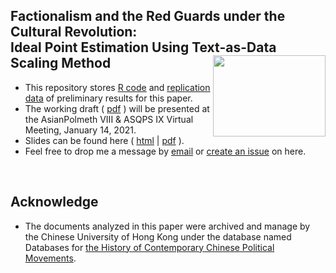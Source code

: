 
## Factionalism and the Red Guards under the Cultural Revolution: <br>Ideal Point Estimation Using Text-as-Data Scaling Method<img src="https://camo.githubusercontent.com/6e43207fb369aec307fed5b5baa5fa7fb72611c57b0579f555c764d40fcf9250/68747470733a2f2f7261772e6769746861636b2e636f6d2f796c31373132342f444d4153532f6d61737465722f6c6f676f2f45737365782e6a7067" width="180" height= "130" align="right" /> <br />  

- This repository stores [R code]() and [replication data]() of preliminary results for this paper. 
- The working draft ( [pdf](https://rawcdn.githack.com/yl17124/redgaurds/30e06860281ddbb8de2c99e929502744def8cf3a/paper/Factionalism_and_the_Red_Guards.pdf) ) will be presented at the AsianPolmeth VIII & ASQPS IX Virtual Meeting, January 14, 2021.
- Slides can be found here ( [html](https://rawcdn.githack.com/yl17124/redgaurds/30e06860281ddbb8de2c99e929502744def8cf3a/slides/slides.html) | [pdf](https://rawcdn.githack.com/yl17124/redgaurds/30e06860281ddbb8de2c99e929502744def8cf3a/slides/slides.pdf) ).
- Feel free to drop me a message by [email](https://github.com/yl17124) or [create an issue](https://github.com/yl17124/redgaurds/issues) on here. 

<br />




## Acknowledge 

- The documents analyzed in this paper were archived and manage by the Chinese University of Hong Kong under the database named Databases for [the History of Contemporary Chinese Political Movements](http://ccrd.usc.cuhk.edu.hk/Default.aspx?msg=%25u6ca1%25u6709%25u8ba2%25u9605%25uff0c%25u6b22%25u8fce%25u8ba2%25u9605%25uff01).





